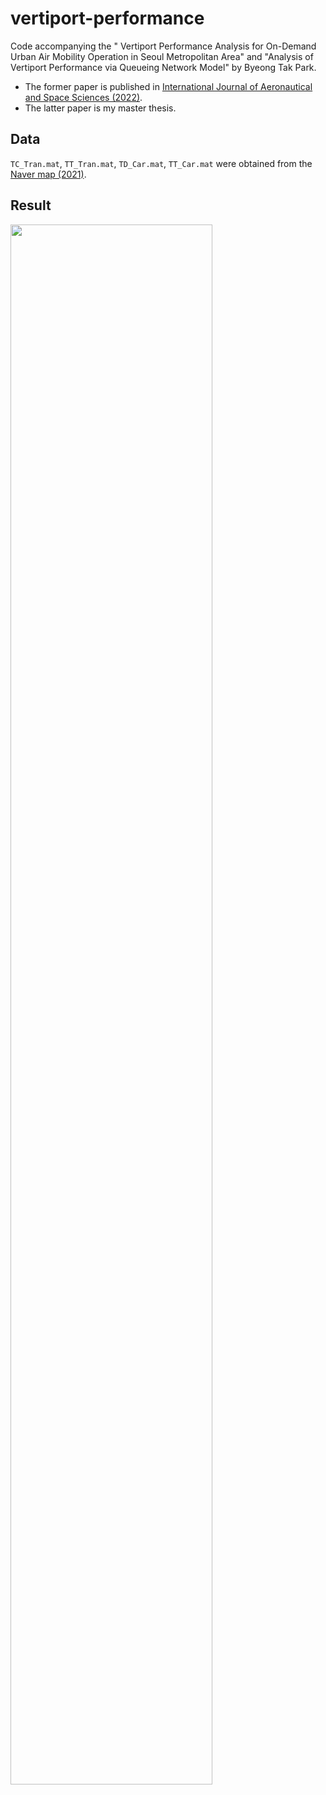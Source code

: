 # vertiport-performance
Code accompanying the " Vertiport Performance Analysis for On-Demand Urban Air Mobility Operation in Seoul Metropolitan Area" and "Analysis of Vertiport Performance via Queueing Network Model" by Byeong Tak Park. 

* The former paper is published in [International Journal of Aeronautical and Space Sciences (2022)](https://link.springer.com/article/10.1007/s42405-022-00505-z).
* The latter paper is my master thesis.

## Data

```TC_Tran.mat```, ```TT_Tran.mat```, ```TD_Car.mat```, ```TT_Car.mat``` were obtained from the [Naver map (2021)](https://map.naver.com/v5/). 

## Result 
<img width="80%" src="https://user-images.githubusercontent.com/125178959/218299129-4acd71f5-6c1d-40ad-91f2-9fbf900f3eb1.jpg"/>
